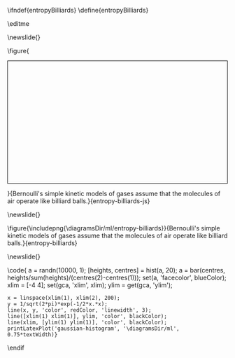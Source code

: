 \ifndef{entropyBilliards}
\define{entropyBilliards}

\editme

\newslide{}

\figure{<div>
<canvas id="billiardsCanvas" width="900" height="500" style="border:1px solid black;display: block; "></canvas>
<script src="../scripts/ballworld/constructors.js"></script>
<script src="../scripts/ballworld/script2.js"></script>
<script src="../scripts/ballworld/ballworld.js"></script>
<script src="../scripts/ballworld/multiball.js"></script>
</div>}{Bernoulli's simple kinetic models of gases assume that the molecules of air operate like billiard balls.}{entropy-billiards-js}


\newslide{}

\figure{\includepng{\diagramsDir/ml/entropy-billiards}}{Bernoulli's simple kinetic models of gases assume that the molecules of air operate like billiard balls.}{entropy-billiards}

\newslide{}

\code{
    a = randn(10000, 1);
    [heights, centres] = hist(a, 20);
    a = bar(centres, heights/sum(heights)/(centres(2)-centres(1)));
    set(a, 'facecolor', blueColor);
    xlim = [-4 4];
    set(gca, 'xlim', xlim);
    ylim = get(gca, 'ylim');
    
    x = linspace(xlim(1), xlim(2), 200);
    y = 1/sqrt(2*pi)*exp(-1/2*x.*x);
    line(x, y, 'color', redColor, 'linewidth', 3);
    line([xlim(1) xlim(1)], ylim, 'color', blackColor);
    line(xlim, [ylim(1) ylim(1)], 'color', blackColor);
    printLatexPlot('gaussian-histogram', '\diagramsDir/ml', 0.75*textWidth)}

\endif
